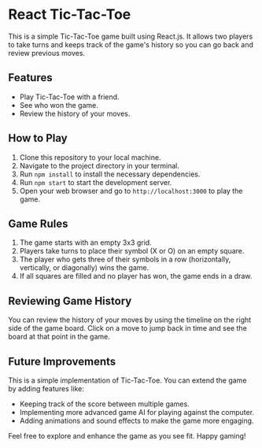 # React Tic-Tac-Toe

This is a simple Tic-Tac-Toe game built using React.js. It allows two players to take turns and keeps track of the game's history so you can go back and review previous moves.

## Features

- Play Tic-Tac-Toe with a friend.
- See who won the game.
- Review the history of your moves.

## How to Play

1. Clone this repository to your local machine.
2. Navigate to the project directory in your terminal.
3. Run `npm install` to install the necessary dependencies.
4. Run `npm start` to start the development server.
5. Open your web browser and go to `http://localhost:3000` to play the game.

## Game Rules

1. The game starts with an empty 3x3 grid.
2. Players take turns to place their symbol (X or O) on an empty square.
3. The player who gets three of their symbols in a row (horizontally, vertically, or diagonally) wins the game.
4. If all squares are filled and no player has won, the game ends in a draw.

## Reviewing Game History

You can review the history of your moves by using the timeline on the right side of the game board. Click on a move to jump back in time and see the board at that point in the game.

## Future Improvements

This is a simple implementation of Tic-Tac-Toe. You can extend the game by adding features like:

- Keeping track of the score between multiple games.
- Implementing more advanced game AI for playing against the computer.
- Adding animations and sound effects to make the game more engaging.

Feel free to explore and enhance the game as you see fit. Happy gaming!
